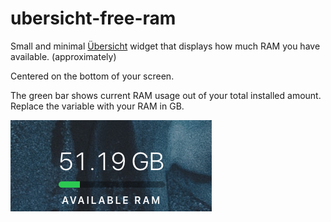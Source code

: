 # ubersicht-free-ram
Small and minimal [Übersicht](http://tracesof.net/uebersicht/) widget that displays how much RAM you have available. (approximately)

Centered on the bottom of your screen.

The green bar shows current RAM usage out of your total installed amount. Replace the variable with your RAM in GB.

![screenshot](https://github.com/pugson/ubersicht-free-ram/raw/master/screenshot.png)

